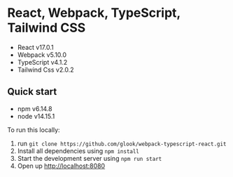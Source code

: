 # React, Webpack, TypeScript, Tailwind CSS

-   React v17.0.1
-   Webpack v5.10.0
-   TypeScript v4.1.2
-   Tailwind Css v2.0.2

## Quick start

-   npm v6.14.8
-   node v14.15.1

To run this locally:

1. run `git clone https://github.com/glook/webpack-typescript-react.git`
2. Install all dependencies using `npm install`
3. Start the development server using `npm run start`
4. Open up [http://localhost:8080](http://localhost:8080)
